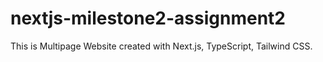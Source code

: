 # nextjs-milestone2-assignment2
This is Multipage Website created with Next.js, TypeScript, Tailwind CSS.
